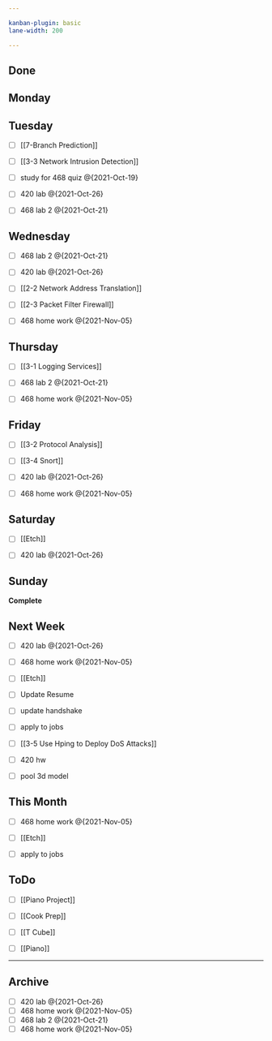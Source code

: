 ```yaml
---

kanban-plugin: basic
lane-width: 200

---
```


## Done



## Monday



## Tuesday

- [ ] [[7-Branch Prediction]]
- [ ] [[3-3 Network Intrusion Detection]]
- [ ] study for 468 quiz @{2021-Oct-19}
- [ ] 420 lab @{2021-Oct-26}
- [ ] 468 lab 2 @{2021-Oct-21}


## Wednesday

- [ ] 468 lab 2 @{2021-Oct-21}
- [ ] 420 lab @{2021-Oct-26}
- [ ] [[2-2 Network Address Translation]]
- [ ] [[2-3 Packet Filter Firewall]]
- [ ] 468 home work @{2021-Nov-05}


## Thursday

- [ ] [[3-1 Logging Services]]
- [ ] 468 lab 2 @{2021-Oct-21}
- [ ] 468 home work @{2021-Nov-05}


## Friday

- [ ] [[3-2 Protocol Analysis]]
- [ ] [[3-4 Snort]]
- [ ] 420 lab @{2021-Oct-26}
- [ ] 468 home work @{2021-Nov-05}


## Saturday

- [ ] [[Etch]]
- [ ] 420 lab @{2021-Oct-26}


## Sunday

**Complete**


## Next Week

- [ ] 420 lab @{2021-Oct-26}
- [ ] 468 home work @{2021-Nov-05}
- [ ] [[Etch]]
- [ ] Update Resume
- [ ] update handshake
- [ ] apply to jobs
- [ ] [[3-5 Use Hping to Deploy DoS Attacks]]
- [ ] 420 hw
- [ ] pool 3d model


## This Month

- [ ] 468 home work @{2021-Nov-05}
- [ ] [[Etch]]
- [ ] apply to jobs


## ToDo

- [ ] [[Piano Project]]
- [ ] [[Cook Prep]]
- [ ] [[T Cube]]
- [ ] [[Piano]]


***

## Archive

- [ ] 420 lab @{2021-Oct-26}
- [ ] 468 home work @{2021-Nov-05}
- [ ] 468 lab 2 @{2021-Oct-21}
- [ ] 468 home work @{2021-Nov-05}